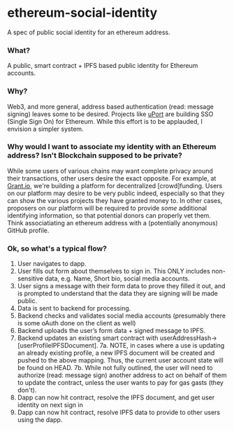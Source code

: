 # ethereum-social-identity

A spec of public social identity for an ethereum address.


### What?
A public, smart contract + IPFS based public identity for Ethereum accounts.

### Why?
Web3, and more general, address based authentication (read: message signing) leaves some to be desired. 
Projects like [uPort](https://developer.uport.me/) are building SSO (Single Sign On) for Ethereum. While this effort is to be applauded, I envision a simpler system.

### Why would I want to associate my identity with an Ethereum address? Isn't Blockchain supposed to be private?
While some users of various chains may want complete privacy around their transactions, other users desire the exact opposite. 
For example, at [Grant.io](http://grant.io), we're building a platform for decentralized [crowd]funding.
Users on our platform may desire to be very public indeed, especially so that they can show the various projects they have granted money to.
In other cases, proposers on our platform will be required to provide _some_ additional identifying information, so that potential donors can properly vet them. 
Think associatiating an ethereum address with a (potentially anonymous) GitHub profile.

### Ok, so what's a typical flow?
1. User navigates to dapp.
2. User fills out form about themselves to sign in. This ONLY includes non-sensitive data, e.g. Name, Short bio, social media accounts. 
3. User signs a message with their form data to prove they filled it out, and is prompted to understand that the data they are signing will be made public. 
4. Data is sent to backend for processing.
5. Backend checks and validates social media accounts (presumably there is some oAuth done on the client as well)
6. Backend uploads the user’s form data + signed message to IPFS.
7. Backend updates an existing smart contract with userAddressHash->[userProfileIPFSDocument].
    7a. NOTE, in cases where a use is updating an already existing profile, a new IPFS document will be created and pushed to the above mapping. Thus, the current user account state will be found on HEAD.
    7b. While not fully outlined, the user will need to authorize (read: message sign) another address to act on behalf of them to update the contract, unless the user wants to pay for gas gasts (they don't).
8. Dapp can now hit contract, resolve the IPFS document, and get user identity on next sign in
9. Dapp can now hit contract, resolve IPFS data to provide to other users using the dapp.

